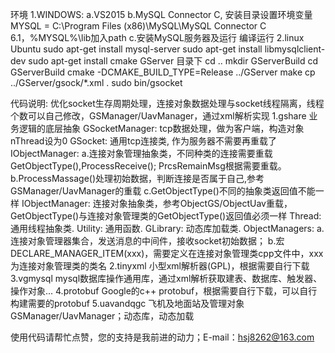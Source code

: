 环境
1.WINDOWS:
  a.VS2015
  b.MySQL Connector C, 安装目录设置环境变量MYSQL = C:\Program Files (x86)\MySQL\MySQL Connector C 6.1，%MYSQL%\lib加入path
  c.安装MySQL服务器及运行
  编译运行
2.linux Ubuntu
  sudo apt-get install mysql-server
  sudo apt-get install libmysqlclient-dev
  sudo apt-get install cmake
  GServer 目录下
  cd ..
  mkdir GServerBuild
  cd GServerBuild
  cmake -DCMAKE_BUILD_TYPE=Release ../GServer
  make 
  cp ../GServer/gsock/*.xml .
  sudo bin/gsocket
  
  代码说明: 优化socket生存周期处理，连接对象数据处理与socket线程隔离，线程个数可以自己修改，GSManager/UavManager，通过xml解析实现
  1.gshare 业务逻辑的底层抽象
    GSocketManager: tcp数据处理，做为客户端，构造对象nThread设为0
    GSocket: 通用tcp连接类, 作为服务器不需要再重载了
    IObjectManager: a.连接对象管理抽象类，不同种类的连接需要重载GetObjectType(),ProcessReceive(); PrcsRemainMsg根据需要重载。
        b.ProcessMassage()处理初始数据，判断连接是否属于自己,参考GSManager/UavManager的重载
        c.GetObjectType()不同的抽象类返回值不能一样
    IObjectManager: 连接对象抽象类，参考ObjectGS/ObjectUav重载，GetObjectType()与连接对象管理类的GetObjectType()返回值必须一样
    Thread: 通用线程抽象类.
    Utility: 通用函数.
    GLibrary: 动态库加载类.
	ObjectManagers: a.连接对象管理器集合，发送消息的中间件，接收socket初始数据；
	    b.宏DECLARE_MANAGER_ITEM(xxx)，需要定义在连接对象管理类cpp文件中，xxx为连接对象管理类的类名
  2.tinyxml 小型xml解析器(GPL)，根据需要自行下载
  3.vgmysql mysql数据库操作通用库，通过xml解析获取建表、数据库、触发器、操作对象...
  4.protobuf Google的c++ protobuf，根据需要自行下载，可以自行构建需要的protobuf
  5.uavandqgc 飞机及地面站及管理对象GSManager/UavManager；动态库，动态加载
  
  使用代码请帮忙点赞，您的支持是我前进的动力；E-mail：hsj8262@163.com
